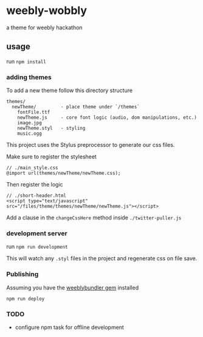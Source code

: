 # weebly-wobbly

a theme for weebly hackathon

## usage
run `npm install`

### adding themes
To add a new theme follow this directory structure

    themes/
      newTheme/         - place theme under `/themes`
        fontFile.ttf
        newTheme.js     - core font logic (audio, dom manipulations, etc.)
        image.jpg
        newTheme.styl   - styling
        music.ogg

This project uses the Stylus preprocessor to generate our css files.

Make sure to register the stylesheet

    // ./main_style.css
    @import url(themes/newTheme/newTheme.css);

Then register the logic

    // ./short-header.html
    <script type="text/javascript" src="/files/theme/themes/newTheme/newTheme.js"></script>

Add a clause in the `changeCssHere` method inside `./twitter-puller.js`

### development server

run `npm run development`

This will watch any `.styl` files in the project and regenerate css on file
save.

### Publishing

Assuming you have the [weeblybundler gem](http://themehack.weebly.com/weebly-bundler-gem.html)
installed

`npm run deploy`

### TODO

- configure npm task for offline development
